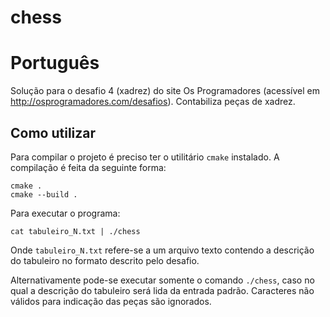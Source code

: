 # chess

# Português

Solução para o desafio 4 (xadrez) do site Os Programadores (acessível 
em http://osprogramadores.com/desafios). Contabiliza peças de xadrez.

## Como utilizar

Para compilar o projeto é preciso ter o utilitário `cmake` instalado. A 
compilação é feita da seguinte forma:
```
cmake .
cmake --build .
```

Para executar o programa:
```
cat tabuleiro_N.txt | ./chess
```

Onde `tabuleiro_N.txt` refere-se a um arquivo texto contendo a descrição do
tabuleiro no formato descrito pelo desafio.

Alternativamente pode-se executar somente o comando `./chess`, caso no qual a
descrição do tabuleiro será lida da entrada padrão. Caracteres não válidos 
para indicação das peças são ignorados.
